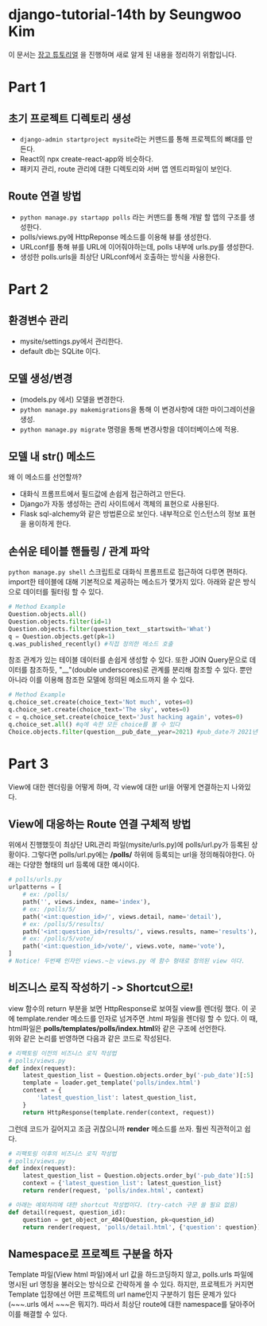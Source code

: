 # django-tutorial-14th by Seungwoo Kim
이 문서는 [장고 튜토리얼]("https://docs.djangoproject.com/ko/3.0/intro/tutorial01/") 을 진행하며 새로 알게 된 내용을 정리하기 위함입니다.
# Part 1
## 초기 프로젝트 디렉토리 생성
- ```django-admin startproject mysite```라는 커맨드를 통해 프로젝트의 뼈대를 만든다.
- React의 npx create-react-app와 비슷하다.
- 패키지 관리, route 관리에 대한 디렉토리와 서버 앱 엔트리파일이 보인다.
## Route 연결 방법
- ```python manage.py startapp polls``` 라는 커맨드를 통해 개발 할 앱의 구조를 생성한다.
- polls/views.py에 HttpReponse 메소드를 이용해 뷰를 생성한다.
- URLconf를 통해 뷰를 URL에 이어줘야하는데, polls 내부에 urls.py를 생성한다.
- 생성한 polls.urls을 최상단 URLconf에서 호출하는 방식을 사용한다.
# Part 2
## 환경변수 관리
- mysite/settings.py에서 관리한다.
- default db는 SQLite 이다.
## 모델 생성/변경
- (models.py 에서) 모델을 변경한다.
- ```python manage.py makemigrations```을 통해 이 변경사항에 대한 마이그레이션을 생성.
- ```python manage.py migrate``` 명령을 통해 변경사항을 데이터베이스에 적용.
## 모델 내 __str__() 메소드
왜 이 메소드를 선언할까?
- 대화식 프롬프트에서 필드값에 손쉽게 접근하려고 만든다.
- Django가 자동 생성하는 관리 사이트에서 객체의 표현으로 사용된다.
- Flask sql-alchemy와 같은 방법론으로 보인다. 내부적으로 인스턴스의 정보 표현을 용이하게 한다.
## 손쉬운 테이블 핸들링 / 관계 파악
```python manage.py shell``` 스크립트로 대화식 프롬프트로 접근하여 다루면 편하다. <br>
import한 테이블에 대해 기본적으로 제공하는 메소드가 몇가지 있다. 아래와 같은 방식으로 데이터를 필터링 할 수 있다.
```python
# Method Example
Question.objects.all()
Question.objects.filter(id=1)
Question.objects.filter(question_text__startswith='What')
q = Question.objects.get(pk=1)
q.was_published_recently() #직접 정의한 메소드 호출
```
참조 관계가 있는 테이블 데이터를 손쉽게 생성할 수 있다. 
또한 JOIN Query문으로 데이터를 참조하듯, "__"(double underscores)로 관계를 분리해 참조할 수 있다.
뿐만 아니라 이를 이용해 참조한 모델에 정의된 메소드까지 쓸 수 있다.
```python
# Method Example
q.choice_set.create(choice_text='Not much', votes=0)
q.choice_set.create(choice_text='The sky', votes=0)
c = q.choice_set.create(choice_text='Just hacking again', votes=0)
q.choice_set.all() #q에 속한 모든 choice를 볼 수 있다
Choice.objects.filter(question__pub_date__year=2021) #pub_date가 2021년 choice 조회
```

# Part 3
View에 대한 렌더링을 어떻게 하며, 각 view에 대한 url을 어떻게 연결하는지 나와있다.
## View에 대응하는 Route 연결 구체적 방법 
위에서 진행했듯이 최상단 URL관리 파일(mysite/urls.py)에 polls/url.py가 등록된 상황이다.
그렇다면 polls/url.py에는 **/polls/** 하위에 등록되는 url을 정의해줘야한다.
아래는 다양한 형태의 url 등록에 대한 예시이다.
```python
# polls/urls.py
urlpatterns = [
    # ex: /polls/
    path('', views.index, name='index'),
    # ex: /polls/5/
    path('<int:question_id>/', views.detail, name='detail'),
    # ex: /polls/5/results/
    path('<int:question_id>/results/', views.results, name='results'),
    # ex: /polls/5/vote/
    path('<int:question_id>/vote/', views.vote, name='vote'),
]
# Notice! 두번째 인자인 views.~는 views.py 에 함수 형태로 정의된 view 이다.
```
## 비즈니스 로직 작성하기 -> Shortcut으로!
view 함수의 return 부분을 보면 HttpResponse로 보여질 view를 렌더링 했다.
이 곳에 template.render 메소드를 인자로 넘겨주면 .html 파일을 렌더링 할 수 있다.
이 때, html파일은 **polls/templates/polls/index.html**와 같은 구조에 선언한다.<br>
위와 같은 논리를 반영하면 다음과 같은 코드로 작성된다.
```python
# 리팩토링 이전의 비즈니스 로직 작성법
# polls/views.py
def index(request):
    latest_question_list = Question.objects.order_by('-pub_date')[:5]
    template = loader.get_template('polls/index.html')
    context = {
        'latest_question_list': latest_question_list,
    }
    return HttpResponse(template.render(context, request))
```
그런데 코드가 길어지고 조금 귀찮으니까 **render** 메소드를 쓰자. 훨씬 직관적이고 쉽다.
```python
# 리팩토링 이후의 비즈니스 로직 작성법
# polls/views.py
def index(request):
    latest_question_list = Question.objects.order_by('-pub_date')[:5]
    context = {'latest_question_list': latest_question_list}
    return render(request, 'polls/index.html', context)

# 아래는 예외처리에 대한 shortcut 작성법이다. (try-catch 구문 쓸 필요 없음)
def detail(request, question_id):
    question = get_object_or_404(Question, pk=question_id)
    return render(request, 'polls/detail.html', {'question': question})
```
## Namespace로 프로젝트 구분을 하자
Template 파일(View html 파일)에서 url 값을 하드코딩하지 않고, polls.urls 파일에 명시된 url 명칭을
불러오는 방식으로 간략하게 쓸 수 있다. 하지만, 프로젝트가 커지면 Template 입장에선 어떤 프로젝트의 url name인지
구분하기 힘든 문제가 있다(~~~.urls 에서 ~~~은 뭐지?). 따라서 최상단 route에 대한 namespace를 달아주어 이를
해결할 수 있다.